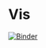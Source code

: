 # Vis

[![Binder](https://mybinder.org/badge_logo.svg)](https://mybinder.org/v2/gh/jangideon/clustergrammer_not_organized/HEAD)
